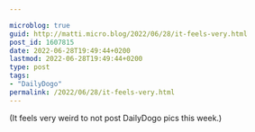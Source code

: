 ```yaml
---

microblog: true
guid: http://matti.micro.blog/2022/06/28/it-feels-very.html
post_id: 1607815
date: 2022-06-28T19:49:44+0200
lastmod: 2022-06-28T19:49:44+0200
type: post
tags:
- "DailyDogo"
permalink: /2022/06/28/it-feels-very.html
---
```

(It feels very weird to not post DailyDogo pics this week.)
